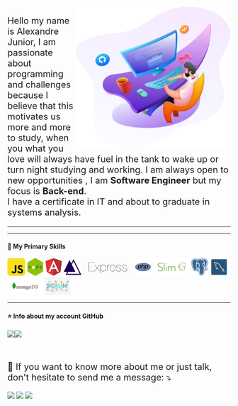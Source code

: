 <img src="web-developer.png" min-width="350px" max-width="350px" width="350px" align="right" alt="Alexandre Junior">

<p align="left" style="font-size: 20px"> 
   Hello my name is Alexandre Junior, I am passionate about programming and challenges because I believe that this motivates us more and more to study, when you what you love will always have fuel in the tank to wake up or turn night studying and working.
   I am always open to new opportunities , I am <strong>Software Engineer</strong> but my focus is <strong>Back-end</strong>.<br>
    I have a certificate in IT and about to graduate in systems analysis.
</p>

----

----

#### 🚀 My Primary Skills

<code title="JavaScript"><img height="40" src="js.png" alt="Javascript"/></code>
<code title="Nodejs"><img height="40" src="node.png" alt="Nodejs"/></code>
<code title="Angular"><img height="40" src="angular.png" alt="Angular"/></code>
<code title="AdonisJs"><img height="40" src="adonis.png" alt="AdonisJs"/></code>
<code title="ExpressJs"><img height="40" src="express.png" alt="ExpressJs"/></code>
<code title="PHP"><img height="40" src="PHP.png" alt="PHP"/></code>
<code title="SlimPHP"><img height="40" src="slim.png" alt="PHP"/></code>
<code title="PostgreSQL"><img height="40" src="postgresql.png" alt="PostgreSQL"/></code>
<code title="MySQL"><img height="40" src="mysql.png" alt="MySQL"/></code>
<code title="MongoDb"><img height="40" src="mongodb.png" alt="MongoDb"/></code>
<code title="Scrum"><img height="40" src="scrum.png" alt="Scrum"/></code>

---

#### ⭐ Info about my account GitHub
<span align="left" style="display: flex; align-items: flex-start">
  <img src="https://github-readme-stats.vercel.app/api?username=insertjuninho&show_icons=true&theme=blueberry">
   <img src="https://github-readme-stats.vercel.app/api/top-langs/?username=insertjuninho&count_private=true&theme=blueberry"> 
</span>
<br><br>

<p align="left" style="font-size: 20px"> 
   💬 If you want to know more about me or just talk, don't hesitate to send me a message: ⤵️
</p>

<p align="left" >
  <a href="mailto:juniorsax3@gmail.com" alt="Gmail" target="_blank" title="Alexandre Junior Email">
  <img src="https://img.shields.io/badge/-Gmail-FF0000?style=flat-square&labelColor=FF0000&logo=gmail&logoColor=white"  height="28px"/></a>

  <a href="https://www.linkedin.com/in/junior-lima/" alt="Linkedin" target="_blank"  title="Alexandre Junior Linkedin">
  <img src="https://img.shields.io/badge/-Linkedin-0e76a8?style=flat-square&logo=Linkedin&logoColor=white"  height="28px"/></a>

  <a href="https://api.whatsapp.com/send?phone=5521968229563" alt="WhatsApp" target="_blank" title="Alexandre Junior WhatsApp">
  <img src="https://img.shields.io/badge/-WhatsApp-25d366?style=flat-square&labelColor=25d366&logo=whatsapp&logoColor=white" height="28px"/></a>

</p> 





